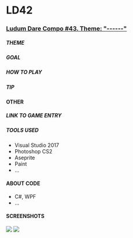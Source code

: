 # LD42
### [Ludum Dare Compo #43. Theme: "------"](https://ldjam.com/events/ludum-dare/43)

##### THEME


##### GOAL


##### HOW TO PLAY 


##### TIP



#### OTHER
##### LINK TO GAME ENTRY


##### TOOLS USED
 * Visual Studio 2017
 * Photoshop CS2
 * Aseprite
 * Paint
 * ...

#### ABOUT CODE
 * C#, WPF
 * ...
 
#### SCREENSHOTS
![](readme/img1.png) 
![](readme/img2.png) 